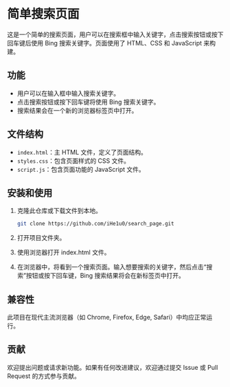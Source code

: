 # 简单搜索页面

这是一个简单的搜索页面，用户可以在搜索框中输入关键字，点击搜索按钮或按下回车键后使用 Bing 搜索关键字。页面使用了 HTML、CSS 和 JavaScript 来构建。

## 功能

- 用户可以在输入框中输入搜索关键字。
- 点击搜索按钮或按下回车键将使用 Bing 搜索关键字。
- 搜索结果会在一个新的浏览器标签页中打开。

## 文件结构

- `index.html`：主 HTML 文件，定义了页面结构。
- `styles.css`：包含页面样式的 CSS 文件。
- `script.js`：包含页面功能的 JavaScript 文件。

## 安装和使用

1. 克隆此仓库或下载文件到本地。
   
   ```bash
   git clone https://github.com/iHe1u0/search_page.git

   ```
2. 打开项目文件夹。
3. 使用浏览器打开 index.html 文件。
4. 在浏览器中，将看到一个搜索页面。输入想要搜索的关键字，然后点击“搜索”按钮或按下回车键，Bing 搜索结果将会在新标签页中打开。

## 兼容性
此项目在现代主流浏览器（如 Chrome, Firefox, Edge, Safari）中均应正常运行。

## 贡献
欢迎提出问题或请求新功能。如果有任何改进建议，欢迎通过提交 Issue 或 Pull Request 的方式参与贡献。
